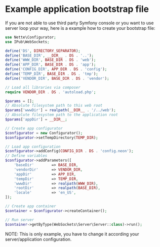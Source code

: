 # Example application bootstrap file

If you are not able to use third party Symfony console or you want to use server loop your way, here is a example how to create your bootstrap file:

```php
use Nette\Configurator;
use IPub\WebSockets;

define('DS', DIRECTORY_SEPARATOR);
define('BASE_DIR', __DIR__ . DS . '..');
define('WWW_DIR', BASE_DIR . DS . 'web');
define('APP_DIR', BASE_DIR . DS . 'app');
define('CONFIG_DIR', APP_DIR . DS . 'config');
define('TEMP_DIR', BASE_DIR . DS . 'tmp');
define('VENDOR_DIR', BASE_DIR . DS . 'vendor');

// Load all libraries via composer
require VENDOR_DIR . DS . 'autoload.php';

$params = [];
// Absolute filesystem path to this web root
$params['wwwDir'] = realpath(__DIR__ . '/../web');
// Absolute filesystem path to the application root
$params['appDir'] = __DIR__;

// Create app configurator
$configurator = new Configurator();
$configurator->setTempDirectory(TEMP_DIR);

// Load app configuration
$configurator->addConfig(CONFIG_DIR . DS . 'config.neon');
// Define variables
$configurator->addParameters([
	'baseDir'        => BASE_DIR,
	'vendorDir'      => VENDOR_DIR,
	'appDir'         => APP_DIR,
	'tempDir'        => TEMP_DIR,
	'wwwDir'         => realpath(WWW_DIR),
	'rootDir'        => realpath(BASE_DIR),
	'locale'         => 'en_US',
]);

// Create app container
$container = $configurator->createContainer();

// Run server
$container->getByType(WebSockets\Server\Server::class)->run();
```

NOTE: This is only example, you have to change it according your server/application configuration.
